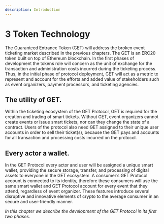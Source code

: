 ```yaml
---
description: Introduction
---
```


# 3 Token Technology

The Guaranteed Entrance Token \(GET\) will address the broken event ticketing market described in the previous chapters. The GET is an ERC20 token built on top of Ethereum blockchain. In the first phases of development the tokens role will concern as the unit of exchange for the transaction and administration costs incurred during the ticketing process. Thus, in the initial phase of protocol deployment, GET will act as a metric to represent and account for the efforts and added value of stakeholders such as event organizers, payment processors, and ticketing agencies. 

## The utility of GET. 

  
Within the ticketing ecosystem of the GET Protocol, GET is required for the creation and trading of smart tickets. Without GET, event organizers cannot create events or issue smart tickets, nor can they change the state of a contract. Users of the protocol also need GET assigned to their unique user accounts in order to sell their ticket\(s\), because the GET pays and accounts for all transaction and processing costs incurred on the protocol.

## Every actor a wallet. 

  
In the GET Protocol every actor and user will be assigned a unique smart wallet, providing the secure storage, transfer, and processing of digital assets to everyone in the GET ecosystem. A consumer’s GET Protocol account is connected to its identity, therefore these consumers will use the same smart wallet and GET Protocol account for every event that they attend, regardless of event organizer. These features introduce several disruptive and innovative elements of crypto to the average consumer in an secure and user-friendly manner.

_In this chapter we describe the development of the GET Protocol in its first two phases._

